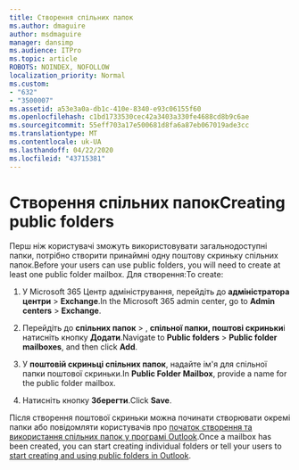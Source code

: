 ```yaml
---
title: Створення спільних папок
ms.author: dmaguire
author: msdmaguire
manager: dansimp
ms.audience: ITPro
ms.topic: article
ROBOTS: NOINDEX, NOFOLLOW
localization_priority: Normal
ms.custom:
- "632"
- "3500007"
ms.assetid: a53e3a0a-db1c-410e-8340-e93c06155f60
ms.openlocfilehash: c1bd1733530cec42a3403a330fe4688cd8b9c6ae
ms.sourcegitcommit: 55eff703a17e500681d8fa6a87eb067019ade3cc
ms.translationtype: MT
ms.contentlocale: uk-UA
ms.lasthandoff: 04/22/2020
ms.locfileid: "43715381"
---
```

# <a name="creating-public-folders"></a><span data-ttu-id="066ab-102">Створення спільних папок</span><span class="sxs-lookup"><span data-stu-id="066ab-102">Creating public folders</span></span>

<span data-ttu-id="066ab-103">Перш ніж користувачі зможуть використовувати загальнодоступні папки, потрібно створити принаймні одну поштову скриньку спільних папок.</span><span class="sxs-lookup"><span data-stu-id="066ab-103">Before your users can use public folders, you will need to create at least one public folder mailbox.</span></span> <span data-ttu-id="066ab-104">Для створення:</span><span class="sxs-lookup"><span data-stu-id="066ab-104">To create:</span></span>
  
1. <span data-ttu-id="066ab-105">У Microsoft 365 Центр адміністрування, перейдіть до **адміністратора центри** \> **Exchange**.</span><span class="sxs-lookup"><span data-stu-id="066ab-105">In the Microsoft 365 admin center, go to **Admin centers** \> **Exchange**.</span></span>

2. <span data-ttu-id="066ab-106">Перейдіть до **спільних папок** \> , **спільної папки, поштові скриньки**і натисніть кнопку **Додати**.</span><span class="sxs-lookup"><span data-stu-id="066ab-106">Navigate to **Public folders** \> **Public folder mailboxes**, and then click **Add**.</span></span>

3. <span data-ttu-id="066ab-107">У **поштовій скриньці спільних папок**, надайте ім'я для спільної папки поштової скриньки.</span><span class="sxs-lookup"><span data-stu-id="066ab-107">In **Public Folder Mailbox**, provide a name for the public folder mailbox.</span></span>

4. <span data-ttu-id="066ab-108">Натисніть кнопку **Зберегти**.</span><span class="sxs-lookup"><span data-stu-id="066ab-108">Click **Save**.</span></span>

<span data-ttu-id="066ab-109">Після створення поштової скриньки можна починати створювати окремі папки або повідомляти користувачів про [початок створення та використання спільних папок у програмі Outlook](https://support.office.com/article/Create-and-share-a-public-folder-in-Outlook-a2835011-d524-4a5c-a207-05c159bb2a97).</span><span class="sxs-lookup"><span data-stu-id="066ab-109">Once a mailbox has been created, you can start creating individual folders or tell your users to [start creating and using public folders in Outlook](https://support.office.com/article/Create-and-share-a-public-folder-in-Outlook-a2835011-d524-4a5c-a207-05c159bb2a97).</span></span>
  
